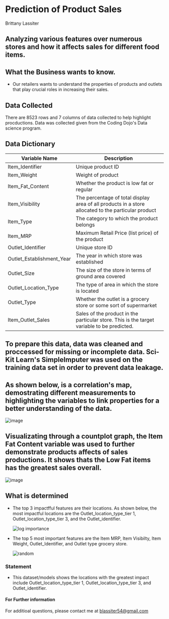 # Prediction of Product Sales

Brittany Lassiter

## Analyzing various features over numerous stores and how it affects sales for different food items. 

## What the Business wants to know.
- Our retailers wants to understand the properties of products and outlets that play crucial roles in increasing their sales.

## Data Collected
There are 8523 rows and 7 columns of data collected to help highlight procductions. Data was collected given from the Coding Dojo's Data science program. 

## Data Dictionary

| Variable Name             | Description                                                                                         |
|---------------------------|-----------------------------------------------------------------------------------------------------|
| Item_Identifier           | Unique product ID                                                                                   |
| Item_Weight               | Weight of product                                                                                   |
| Item_Fat_Content          | Whether the product is low fat or regular                                                           |
| Item_Visibility           | The percentage of total display area of all products in a store allocated to the particular product |
| Item_Type                 | The category to which the product belongs                                                           |
| Item_MRP                  | Maximum Retail Price (list price) of the product                                                    |
| Outlet_Identifier         | Unique store ID                                                                                     |
| Outlet_Establishment_Year | The year in which store was established                                                             |
| Outlet_Size               | The size of the store in terms of ground area covered                                               |
| Outlet_Location_Type      | The type of area in which the store is located                                                      |
| Outlet_Type               | Whether the outlet is a grocery store or some sort of supermarket                                   |
| Item_Outlet_Sales         | Sales of the product in the particular store. This is the target variable to be predicted.          |

## To prepare this data, data was cleaned and proccessed for missing or incomplete data. Sci-Kit Learn's SimpleImputer was used on the training data set in order to prevent data leakage. 

  
## As shown below, is a correlation's map, demostrating different measurements to highlighting the variables to link properties for a better understanding of the data.

![image](https://github.com/brittanymlassiter/Prediction-of-Product-Sales/assets/141593737/24b05895-46db-4c7d-8b2a-2aed63ba071c)



## Visualizating through a countplot graph, the Item Fat Content variable was used to further demonstrate products affects of sales productions. It shows thats the Low Fat items has the greatest sales overall. 

![image](https://github.com/brittanymlassiter/Prediction-of-Product-Sales/assets/141593737/c14b9c3c-ec6f-435d-a50f-417870476553)


## What is determined
- The top 3 impactfful features are their locations. As shown below, the most impactful locations are the Outlet_location_type_tier 1, Outlet_location_type_tier 3, and the Outlet_identifier.
  
  ![log importance](https://github.com/brittanymlassiter/Prediction-of-Product-Sales/assets/141593737/b3bb6768-4c6a-4a9d-9f1e-e2db2ffff94f)

- The top 5 most important features are the Item MRP, Item Visibilty, Item Weight, Outlet_Identifier, and Outlet type grocery store.

  ![random](https://github.com/brittanymlassiter/Prediction-of-Product-Sales/assets/141593737/6bb8823f-b848-400c-af53-f387c17e192d)



 ### Statement
- This dataset/models shows the locations with the greatest impact include Outlet_location_type_tier 1, Outlet_location_type_tier 3, and Outlet_identifier.



#### For Further information
For additioal questions, please contact me at blassiter54@gmail.com
